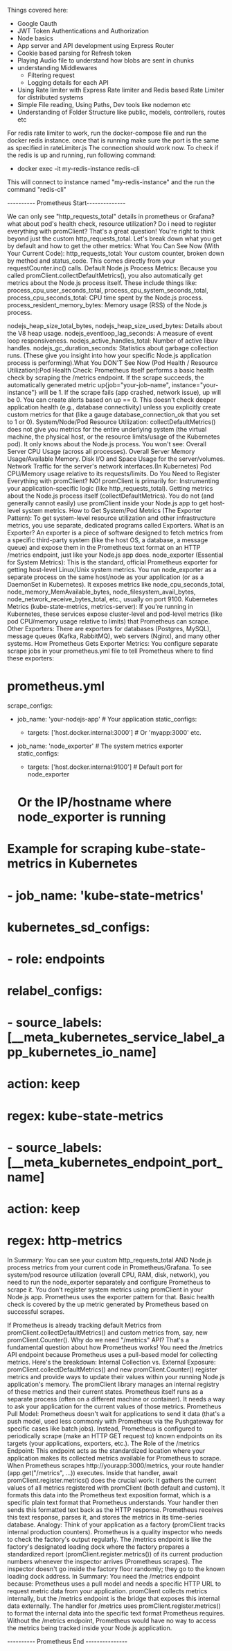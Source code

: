 Things covered here:
- Google Oauth
- JWT Token Authentications and Authorization
- Node basics
- App server and API development using Express Router
- Cookie based parsing for Refresh token
- Playing Audio file to understand how blobs are sent in chunks
- understanding Middlewares
  - Filtering request 
  - Logging details for each API
- Using Rate limiter with Express Rate limiter and Redis based Rate Limiter for distributed systems
- Simple File reading, Using Paths, Dev tools like nodemon etc
- Understanding of Folder Structure like public, models, controllers, routes etc

For redis rate limiter to work, run the docker-compose file and run the docker redis instance.
once that is running make sure the port is the same as specified in rateLimiter.js
The connection should work now.
To check if the redis is up and running, run following command:
- docker exec -it my-redis-instance redis-cli

This will connect to instance named "my-redis-instance" and the run the command "redis-cli"


---------- Prometheus Start--------------

We can only see "http_requests_total" details in prometheus or Grafana? what about pod's health check, resource utilization? Do i need to register everything with promClient?
That's a great question! You're right to think beyond just the custom http_requests_total.
Let's break down what you get by default and how to get the other metrics:
What You Can See Now (With Your Current Code):
http_requests_total: Your custom counter, broken down by method and status_code. This comes directly from your requestCounter.inc() calls.
Default Node.js Process Metrics: Because you called promClient.collectDefaultMetrics(), you also automatically get metrics about the Node.js process itself. These include things like:
process_cpu_user_seconds_total, process_cpu_system_seconds_total, process_cpu_seconds_total: CPU time spent by the Node.js process.
process_resident_memory_bytes: Memory usage (RSS) of the Node.js process.

nodejs_heap_size_total_bytes, nodejs_heap_size_used_bytes: Details about the V8 heap usage.
nodejs_eventloop_lag_seconds: A measure of event loop responsiveness.
nodejs_active_handles_total: Number of active libuv handles.
nodejs_gc_duration_seconds: Statistics about garbage collection runs.
(These give you insight into how your specific Node.js application process is performing).What You DON'T See Now (Pod Health / Resource Utilization):Pod Health Check:
Prometheus itself performs a basic health check by scraping the /metrics endpoint. If the scrape succeeds, the automatically generated metric up{job="your-job-name", instance="your-instance"} will be 1. If the scrape fails (app crashed, network issue), up will be 0. You can create alerts based on up == 0.
This doesn't check deeper application health (e.g., database connectivity) unless you explicitly create custom metrics for that (like a gauge database_connection_ok that you set to 1 or 0).
System/Node/Pod Resource Utilization: collectDefaultMetrics() does not give you metrics for the entire underlying system (the virtual machine, the physical host, or the resource limits/usage of the Kubernetes pod). It only knows about the Node.js process. You won't see:
Overall Server CPU Usage (across all processes).
Overall Server Memory Usage/Available Memory.
Disk I/O and Space Usage for the server/volumes.
Network Traffic for the server's network interfaces.(In Kubernetes) Pod CPU/Memory usage relative to its requests/limits.
Do You Need to Register Everything with promClient? NO!
promClient is primarily for:
Instrumenting your application-specific logic (like http_requests_total).
Getting metrics about the Node.js process itself (collectDefaultMetrics).
You do not (and generally cannot easily) use promClient inside your Node.js app to get host-level system metrics.
How to Get System/Pod Metrics (The Exporter Pattern):
To get system-level resource utilization and other infrastructure metrics, you use separate, dedicated programs called Exporters.
What is an Exporter? An exporter is a piece of software designed to fetch metrics from a specific third-party system (like the host OS, a database, a message queue) and expose them in the Prometheus text format on an HTTP /metrics endpoint, just like your Node.js app does.
node_exporter (Essential for System Metrics): This is the standard, official Prometheus exporter for getting host-level Linux/Unix system metrics.
You run node_exporter as a separate process on the same host/node as your application (or as a DaemonSet in Kubernetes).
It exposes metrics like node_cpu_seconds_total, node_memory_MemAvailable_bytes, node_filesystem_avail_bytes, node_network_receive_bytes_total, etc., usually on port 9100.
Kubernetes Metrics (kube-state-metrics, metrics-server): If you're running in Kubernetes, these services expose cluster-level and pod-level metrics (like pod CPU/memory usage relative to limits) that Prometheus can scrape.
Other Exporters: There are exporters for databases (Postgres, MySQL), message queues (Kafka, RabbitMQ), web servers (Nginx), and many other systems.
How Prometheus Gets Exporter Metrics:
You configure separate scrape jobs in your prometheus.yml file to tell Prometheus where to find these exporters:
# prometheus.yml
scrape_configs:
- job_name: 'your-nodejs-app' # Your application
  static_configs:
  - targets: ['host.docker.internal:3000'] # Or 'myapp:3000' etc.

- job_name: 'node_exporter' # The system metrics exporter
  static_configs:
  - targets: ['host.docker.internal:9100'] # Default port for node_exporter
  # Or the IP/hostname where node_exporter is running

# Example for scraping kube-state-metrics in Kubernetes
# - job_name: 'kube-state-metrics'
#   kubernetes_sd_configs:
#     - role: endpoints
#   relabel_configs:
#     - source_labels: [__meta_kubernetes_service_label_app_kubernetes_io_name]
#       action: keep
#       regex: kube-state-metrics
#     - source_labels: [__meta_kubernetes_endpoint_port_name]
#       action: keep
#       regex: http-metrics


In Summary:
You can see your custom http_requests_total AND Node.js process metrics from your current code in Prometheus/Grafana.
To see system/pod resource utilization (overall CPU, RAM, disk, network), you need to run the node_exporter separately and configure Prometheus to scrape it.
You don't register system metrics using promClient in your Node.js app. Prometheus uses the exporter pattern for that.
Basic health check is covered by the up metric generated by Prometheus based on successful scrapes.



If Prometheus is already tracking default Metrics  from  promClient.collectDefaultMetrics() and custom metrics from, say, new promClient.Counter().
Why do we need "/metrics" API?
That's a fundamental question about how Prometheus works! You need the /metrics API endpoint because Prometheus uses a pull-based model for collecting metrics.
Here's the breakdown:
Internal Collection vs. External Exposure:
promClient.collectDefaultMetrics() and new promClient.Counter() register metrics and provide ways to update their values within your running Node.js application's memory. The promClient library manages an internal registry of these metrics and their current states.
Prometheus itself runs as a separate process (often on a different machine or container). It needs a way to ask your application for the current values of those metrics.
Prometheus Pull Model:
Prometheus doesn't wait for applications to send it data (that's a push model, used less commonly with Prometheus via the Pushgateway for specific cases like batch jobs).
Instead, Prometheus is configured to periodically scrape (make an HTTP GET request to) known endpoints on its targets (your applications, exporters, etc.).
The Role of the /metrics Endpoint:
This endpoint acts as the standardized location where your application makes its collected metrics available for Prometheus to scrape.
When Prometheus scrapes http://yourapp:3000/metrics, your route handler (app.get("/metrics", ...)) executes.
Inside that handler, await promClient.register.metrics() does the crucial work:
It gathers the current values of all metrics registered with promClient (both default and custom).
It formats this data into the Prometheus text exposition format, which is a specific plain text format that Prometheus understands.
Your handler then sends this formatted text back as the HTTP response.
Prometheus receives this text response, parses it, and stores the metrics in its time-series database.
Analogy:
Think of your application as a factory (promClient tracks internal production counters). Prometheus is a quality inspector who needs to check the factory's output regularly. The /metrics endpoint is like the factory's designated loading dock where the factory prepares a standardized report (promClient.register.metrics()) of its current production numbers whenever the inspector arrives (Prometheus scrapes). The inspector doesn't go inside the factory floor randomly; they go to the known loading dock address.
In Summary:
You need the /metrics endpoint because:
Prometheus uses a pull model and needs a specific HTTP URL to request metric data from your application.
promClient collects metrics internally, but the /metrics endpoint is the bridge that exposes this internal data externally.
The handler for /metrics uses promClient.register.metrics() to format the internal data into the specific text format Prometheus requires.
Without the /metrics endpoint, Prometheus would have no way to access the metrics being tracked inside your Node.js application.

---------- Prometheus End ---------------